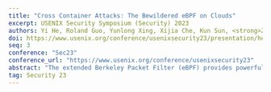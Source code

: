 ```yaml
---
title: "Cross Container Attacks: The Bewildered eBPF on Clouds"
excerpt: USENIX Security Symposium (Security) 2023
authors: Yi He, Roland Guo, Yunlong Xing, Xijia Che, Kun Sun, <strong>Zhuotao Liu</strong>, Ke Xu, Qi Li
doi: https://www.usenix.org/conference/usenixsecurity23/presentation/he
seq: 3
conference: "Sec23"
conference_url: "https://www.usenix.org/conference/usenixsecurity23"
abstract: "The extended Berkeley Packet Filter (eBPF) provides powerful and flexible kernel interfaces to extend the kernel functions for user space programs via running bytecode directly in the kernel space. It has been widely used by cloud services to enhance container security, network management, and system observability. However, we discover that the offensive eBPF that have been extensively discussed in Linux hosts can bring new attack surfaces to containers. With eBPF tracing features, attackers can break the container's isolation and attack the host, e.g., steal sensitive data, DoS, and even escape the container. In this paper, we study the eBPF-based cross container attacks and reveal their security impacts in real world services. With eBPF attacks, we successfully compromise five online Jupyter/Interactive Shell services and the Cloud Shell of Google Cloud Platform. Furthermore, we find that the Kubernetes services offered by three leading cloud vendors can be exploited to launch cross-node attacks after the attackers escape the container via eBPF. Specifically, in Alibaba's Kubernetes services, attackers can compromise the whole cluster by abusing their over-privileged cloud metrics or management Pods. Unfortunately, the eBPF attacks on containers are seldom known and can hardly be discovered by existing intrusion detection systems. Also, the existing eBPF permission model cannot confine the eBPF and ensure secure usage in shared-kernel container environments. To this end, we propose a new eBPF permission model to counter the eBPF attacks in containers."
tag: Security 23
---
```

